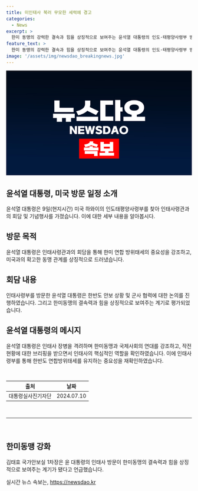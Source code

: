 ```yaml
---
title: 미인태사 북러 무모한 세력에 경고
categories:
  - News
excerpt: >
  한미 동맹의 강력한 결속과 힘을 상징적으로 보여주는 윤석열 대통령의 인도·태평양사령부 방문. 인태사로의 29년 만의 방문은 국제정세와 한반도 안보 상황 속에서의 한미동맹과 연합방위태세를 다지기 위한 것. 인태사가 핵심적인 역할을 담당하고 있는 것에 대한 인식을 강조하며, 환태평양훈련(RIMPAC)을 언급하며 규범에 기반한 역내 질서를 굳건하게 수호하는 원동력으로서 인태사령부를 극찬. 나토 정상회의 참석을 위해 하와이 순방을 마치고 워싱턴으로 이동할 예정이다.
feature_text: >
  한미 동맹의 강력한 결속과 힘을 상징적으로 보여주는 윤석열 대통령의 인도·태평양사령부 방문. 인태사로의 29년 만의 방문은 국제정세와 한반도 안보 상황 속에서의 한미동맹과 연합방위태세를 다지기 위한 것. 인태사가 핵심적인 역할을 담당하고 있는 것에 대한 인식을 강조하며, 환태평양훈련(RIMPAC)을 언급하며 규범에 기반한 역내 질서를 굳건하게 수호하는 원동력으로서 인태사령부를 극찬. 나토 정상회의 참석을 위해 하와이 순방을 마치고 워싱턴으로 이동할 예정이다.
image: '/assets/img/newsdao_breakingnews.jpg'
---
```


<p><img src="/assets/img/newsdao_breakingnews.jpg" alt="firstkoreanews 속보" /></p>

<h2 data-ke-size="size26">윤석열 대통령, 미국 방문 일정 소개</h2>

<p data-ke-size="size16">윤석열 대통령은 9일(현지시간) 미국 하와이의 인도태평양사령부를 찾아 인태사령관과의 회담 및 기념행사를 가졌습니다. 이에 대한 세부 내용을 알아봅시다.</p>

<h2 data-ke-size="size24">방문 목적</h2>

<p data-ke-size="size16">윤석열 대통령은 인태사령관과의 회담을 통해 한미 연합 방위태세의 중요성을 강조하고, 미국과의 확고한 동맹 관계를 상징적으로 드러냈습니다.</p>

<h2 data-ke-size="size24">회담 내용</h2>

<p data-ke-size="size16">인태사령부를 방문한 윤석열 대통령은 한반도 안보 상황 및 군사 협력에 대한 논의를 진행하였습니다. 그리고 한미동맹의 결속력과 힘을 상징적으로 보여주는 계기로 평가되었습니다.</p>

<h2 data-ke-size="size24">윤석열 대통령의 메시지</h2>

<p data-ke-size="size16">윤석열 대통령은 인태사 장병을 격려하며 한미동맹과 국제사회의 연대를 강조하고, 작전 현황에 대한 브리핑을 받으면서 인태사의 핵심적인 역할을 확인하였습니다. 이에 인태사령부를 통해 한반도 연합방위태세를 유지하는 중요성을 재확인하였습니다.</p>

<p data-ke-size="size16">&nbsp;</p>

<table>
<thead>
<tr>
<th style="text-align: center;">출처</th>
<th style="text-align: center;">날짜</th>
</tr>
</thead>
<tbody>
<tr>
<td style="text-align: center;">대통령실사진기자단</td>
<td style="text-align: center;">2024.07.10</td>
</tr>
</tbody>
</table>

<p data-ke-size="size16">&nbsp;</p>

<hr>

<p data-ke-size="size16">&nbsp;</p>

<h2 data-ke-size="size26">한미동맹 강화</h2>

<p data-ke-size="size16">김태효 국가안보실 1차장은 윤 대통령의 인태사 방문이 한미동맹의 결속력과 힘을 상징적으로 보여주는 계기가 됐다고 언급했습니다.</p>
실시간 뉴스 속보는, <a href="https://newsdao.kr" rel="dofollow">https://newsdao.kr</a>


